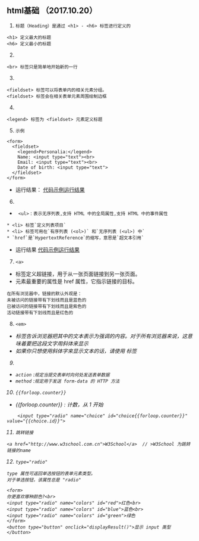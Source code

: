 ## html基础 （2017.10.20）
1. `标题（Heading）是通过 <h1> - <h6> 标签进行定义的`
```
<h1> 定义最大的标题
<h6> 定义最小的标题
```
2. 
```
<br> 标签只是简单地开始新的一行
```
3. 
```
<fieldset> 标签可以将表单内的相关元素分组。
<fieldset> 标签会在相关表单元素周围绘制边框
```
4. 
```
<legend> 标签为 <fieldset> 元素定义标题
```
5. `示例`
```
<form>
  <fieldset>
    <legend>Personalia:</legend>
    Name: <input type="text"><br>
    Email: <input type="text"><br>
    Date of birth: <input type="text">
  </fieldset>
</form>
```
* 运行结果：
[代码示例运行结果](http://www.runoob.com/try/try.php?filename=tryhtml_fieldset)
6. 
* ` <ul>` : `表示无序列表,支持 HTML 中的全局属性,支持 HTML 中的事件属性`
```
* <li> 标签`定义列表项目`
* <li> 标签可用在`有序列表 (<ol>)` 和`无序列表 (<ul>) 中`
* `href`是`HypertextReference`的缩写，意思是`超文本引用`
```
* 运行结果
[代码示例运行结果](http://www.w3school.com.cn/tiy/t.asp?f=html_list_unordered)
7. `<a>`
* <a> 标签定义超链接，用于从一张页面链接到另一张页面。
* <a> 元素最重要的属性是 href 属性，它指示链接的目标。
```
在所有浏览器中，链接的默认外观是：
未被访问的链接带有下划线而且是蓝色的
已被访问的链接带有下划线而且是紫色的
活动链接带有下划线而且是红色的
```
8. `<em>`
* <em> 标签告诉浏览器把其中的文本表示为强调的内容。对于所有浏览器来说，这意味着要把这段文字用斜体来显示
* 如果你只想使用斜体字来显示文本的话，请使用 <i> 标签
9. 
* `action` :`规定当提交表单时向何处发送表单数据`
* `method` :`规定用于发送 form-data 的 HTTP 方法`

10. `{{forloop.counter}}`
* {{forloop.counter}} : 计数，从 1 开始
```
	<input type="radio" name="choice" id="choice{{forloop.counter}}" value="{{choice.id}}"> 
```

11. `跳转链接`
```
<a href="http://www.w3school.com.cn">W3School</a>  // >W3School 为跳转链接的name
```

12. `type="radio"`
```
type 属性可返回单选按钮的表单元素类型。
对于单选按钮，该属性总是 "radio"

<form>
你更喜欢哪种颜色?<br>
<input type="radio" name="colors" id="red">红色<br>
<input type="radio" name="colors" id="blue">蓝色<br>
<input type="radio" name="colors" id="green">绿色
</form>
<button type="button" onclick="displayResult()">显示 input 类型</button>
```